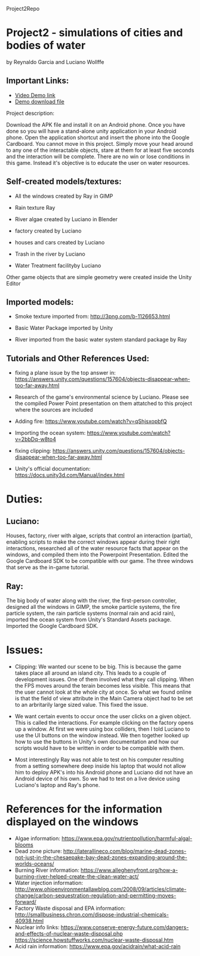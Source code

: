 Project2Repo
# Project2 - simulations of cities and bodies of water
by Reynaldo Garcia and Luciano Wollffe

## Important Links:

* [Video Demo link](https://drive.google.com/open?id=1xUz7T3AI9QBWSocRU8L-k9X-nNCP7ZAa)
* [Demo download file ](https://drive.google.com/open?id=1xb9waNWEBPIygk10AJDMM2DCqCHR93H3)



Project description:

Download the APK file and install it on an Android phone. Once you have done so you will have a stand-alone unity application in your Android phone. Open the application shortcut and insert the phone into the Google Cardboard. You cannot move in this project. Simply move your head around to any one of the interactable objects, stare at them for at least five seconds and the interaction will be complete. There are no win or lose conditions in this game. Instead it's objective is to educate the user on water resources. 



## Self-created models/textures:

* All the windows created by Ray in GIMP

* Rain texture Ray

* River algae created by Luciano in Blender

* factory created by Luciano

* houses and cars created by Luciano

* Trash in the river by Luciano

* Water Treatment facilityby Luciano

Other game objects that are simple geometry were created inside the Unity Editor

## Imported models:

* Smoke texture imported from: http://3png.com/b-1126653.html

* Basic Water Package imported by Unity

* River imported from the basic water system standard package by Ray

## Tutorials and Other References Used:

* fixing a plane issue by the top answer in: https://answers.unity.com/questions/157604/objects-disappear-when-too-far-away.html

* Research of the game's environmental science by Luciano. Please see the compiled Power Point presentation on them attatched to this project where the sources are included

* Adding fire: https://www.youtube.com/watch?v=qShjsxopbfQ

* Importing the ocean system: https://www.youtube.com/watch?v=2bbDq-w8to4

* fixing clipping: https://answers.unity.com/questions/157604/objects-disappear-when-too-far-away.html

* Unity's official documentation: https://docs.unity3d.com/Manual/index.html



# Duties:

## Luciano:

Houses, factory, river with algae, scripts that control an interaction (partial), enabling scripts to make the correct windows appear during their right interactions, researched all of the water resource facts that appear on the windows, and compiled them into the Powerpoint Presentation. Edited the Google Cardboard SDK to be compatible with our game. The three windows that serve as the in-game tutorial.

## Ray:

The big body of water along with the river, the first-person controller, designed all the windows in GIMP, the smoke particle systems, the fire particle system, the rain particle systems (normal rain and acid rain), imported the ocean system from Unity's Standard Assets package. Imported the Google Cardboard SDK.


# Issues:

* Clipping: We wanted our scene to be big. This is because the game takes place all around an island city. This leads to a couple of development issues. One of them involved
what they call clipping. When the FPS moves around the terain becomes less visible. This means that the user cannot look at the whole city at once. So what we found online
is that the field of view attribute in the Main Camera object had to be set to an arbritarily large sized value. This fixed the issue.

* We want certain events to occur once the user clicks on a given object. This is called the interactions. For example clicking on the factory opens up a window.
At first we were using box colliders, then I told Luciano to use the UI buttons on the window instead. We then together looked up how to use the buttons in Unity's own documentation
and how our scripts would have to be written in order to be compatible with them.

* Most interestingly Ray was not able to test on his computer resulting from a setting somewhere deep inside his laptop that would not allow him to deploy APK's into his Android phone
and Luciano did not have an Android device of his own. So we had to test on a live device using Luciano's laptop and Ray's phone.


# References for the information displayed on the windows

* Algae information: 
https://www.epa.gov/nutrientpollution/harmful-algal-blooms
* Dead zone picture: 
http://laterallineco.com/blog/marine-dead-zones-not-just-in-the-chesaepake-bay-dead-zones-expanding-around-the-worlds-oceans/
* Burning River information: 
https://www.alleghenyfront.org/how-a-burning-river-helped-create-the-clean-water-act/
* Water injection information:
http://www.ohioenvironmentallawblog.com/2008/09/articles/climate-change/carbon-sequestration-regulation-and-permitting-moves-forward/
* Factory Waste disposal and EPA information: 
http://smallbusiness.chron.com/dispose-industrial-chemicals-40938.html
* Nuclear info links:
https://www.conserve-energy-future.com/dangers-and-effects-of-nuclear-waste-disposal.php
https://science.howstuffworks.com/nuclear-waste-disposal.htm
* Acid rain information: 
https://www.epa.gov/acidrain/what-acid-rain
